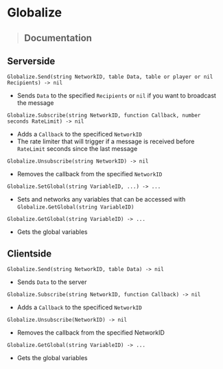 # Globalize



> ## Documentation
## Serverside

`Globalize.Send(string NetworkID, table Data, table or player or nil Recipients) -> nil`
- Sends `Data` to the specified `Recipients` or `nil` if you want to broadcast the message

`Globalize.Subscribe(string NetworkID, function Callback, number seconds RateLimit) -> nil`
- Adds a `Callback` to the specificed `NetworkID`  
- The rate limiter that will trigger if a message is received before `RateLimit` seconds since the last message

`Globalize.Unsubscribe(string NetworkID) -> nil`
- Removes the callback from the specified `NetworkID`

`Globalize.SetGlobal(string VariableID, ...) -> ...`
- Sets and networks any variables that can be accessed with `Globalize.GetGlobal(string VariableID)`

`Globalize.GetGlobal(string VariableID) -> ...`
- Gets the global variables

## Clientside

`Globalize.Send(string NetworkID, table Data) -> nil`
- Sends `Data` to the server

`Globalize.Subscribe(string NetworkID, function Callback) -> nil`
- Adds a `Callback` to the specificed `NetworkID`

`Globalize.Unsubscribe(NetworkID) -> nil`
- Removes the callback from the specified NetworkID

`Globalize.GetGlobal(string VariableID) -> ...`
- Gets the global variables
